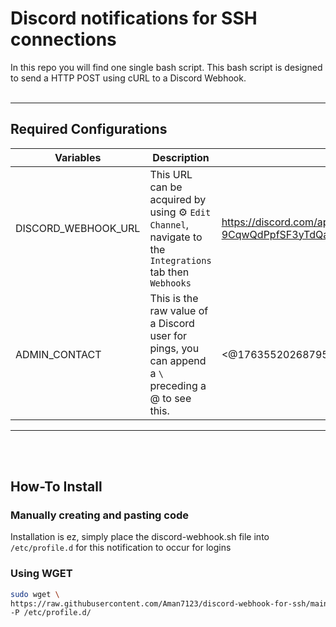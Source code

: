 # Discord notifications for SSH connections
In this repo you will find one single bash script. This bash script is designed to send a HTTP POST using cURL to a Discord Webhook.
<br/></br>

----

## Required Configurations
| Variables | Description | Example |
|---|---|---|
| DISCORD_WEBHOOK_URL | This URL can be acquired by using ⚙️ `Edit Channel`, navigate to the `Integrations` tab then `Webhooks` | https://discord.com/api/webhooks/985713672184625953/MX1IqBDA6qdCa5qmYAW4-9CqwQdPpfSF3yTdQandkJNyyvehsDZupgtZy9RcZHUq9Fv |
| ADMIN_CONTACT | This is the raw value of a Discord user for pings, you can append a `\` preceding a @ to see this. | <@176355202687959051> |

----
<br/></br>
## How-To Install
### Manually creating and pasting code
Installation is ez, simply place the discord-webhook.sh file into `/etc/profile.d` for this notification to occur for logins

### Using WGET
```bash
sudo wget \
https://raw.githubusercontent.com/Aman7123/discord-webhook-for-ssh/main/discord-webhook.sh \
-P /etc/profile.d/
```
